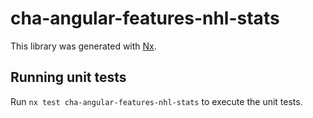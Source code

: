# cha-angular-features-nhl-stats

This library was generated with [Nx](https://nx.dev).

## Running unit tests

Run `nx test cha-angular-features-nhl-stats` to execute the unit tests.
